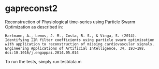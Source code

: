 gapreconst2
===========

Reconstruction of Physiological time-series using Particle Swarm Optimization as described in:

    Hartmann, A., Lemos, J. M., Costa, R. S., & Vinga, S. (2014). 
    Identifying IIR filter coefficients using particle swarm optimization 
    with application to reconstruction of missing cardiovascular signals.
    Engineering Applications of Artificial Intelligence, 34, 193–198.
    doi:10.1016/j.engappai.2014.05.014

To run the tests, simply run testdata.m
